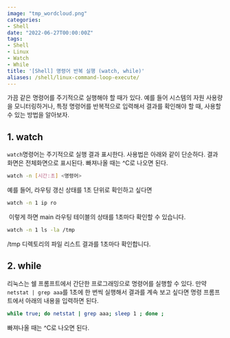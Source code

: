 ```yaml
---
image: "tmp_wordcloud.png"
categories:
- Shell
date: "2022-06-27T00:00:00Z"
tags:
- Shell
- Linux
- Watch
- While
title: '[Shell] 명령어 반복 실행 (watch, while)'
aliases: /shell/linux-command-loop-execute/
---
```


가끔 같은 명령어를 주기적으로 실행해야 할 때가 있다. 예를 들어 시스템의 자원 사용량을 모니터링하거나, 특정 명령어를 반복적으로 입력해서 결과를 확인해야 할 때, 사용할 수 있는 방법을 알아보자.

## 1. watch


```watch```명령어는 주기적으로 실행 결과 표시한다. 사용법은 아래와 같이 단순하다. 결과 화면은 전체화면으로 표시된다. 빠져나올 때는 ^C로 나오면 된다.
 
```bash
watch -n [시간:초] <명령어>
```
 
예를 들어, 라우팅 갱신 상태를 1초 단위로 확인하고 싶다면

```bash
watch -n 1 ip ro
```
​
 이렇게 하면 main 라우팅 테이블의 상태를 1초마다 확인할 수 있습니다.

```bash
watch -n 1 ls -la /tmp
```

 /tmp 디렉토리의 파일 리스트 결과를 1초마다 확인합니다.
​
## 2. while

리눅스는 쉘 프롬프트에서 간단한 프로그래밍으로 명령어를 실행할 수 있다. 만약 ```netstat | grep aaa```를 1초에 한 번씩 실행해서 결과를 계속 보고 싶다면 명령 프롬프트에서 아래의 내용을 입력하면 된다.

```bash
while true; do netstat | grep aaa; sleep 1 ; done ;
```

빠져나올 때는 ^C로 나오면 된다.
 